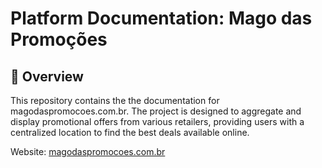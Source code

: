
# Platform Documentation: Mago das Promoções

## 🔹 Overview

This repository contains the the documentation for magodaspromocoes.com.br. The project is designed to aggregate and display promotional offers from various retailers, providing users with a centralized location to find the best deals available online.

Website: [magodaspromocoes.com.br](https://www.magodaspromocoes.com.br)
